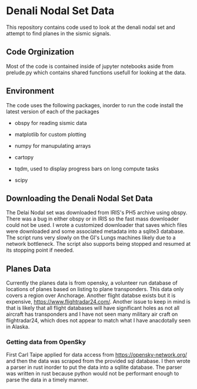 # Denali Nodal Set Data
This repository contains code used to look at the denali nodal set and attempt to find planes in the sismic signals.

## Code Orginization

Most of the code is contained inside of jupyter notebooks aside from prelude.py which contains shared functions usefull for looking at the data.

## Environment

The code uses the following packages, inorder to run the code install the latest version of each of the packages

- obspy for reading sismic data

- matplotlib for custom plotting

- numpy for manupulating arrays

- cartopy

- tqdm, used to display progress bars on long compute tasks

- scipy

## Downloading the Denali Nodal Set Data

The Delai Nodal set was downloaded from IRIS's PH5 archive using obspy. There was a bug in either obspy or in IRIS so the fast mass downloader could not be used. I wrote a customized downloader that saves which files were downloaded and some associated metadata into a sqlite3 database. The script runs very slowly on the GI's Lungs machines likely due to a network bottleneck. The script also supports being stopped and resumed at its stopping point if needed.


## Planes Data

Currently the planes data is from opensky, a volunteer run database of locations of planes based on listing to plane transponders. This data only covers a region over Anchorage. Another flight databse exists but it is expensive, <https://www.flightradar24.com/>. Another issue to keep in mind is that is likely that all flight databases will have significant holes as not all aircraft has transponders and I have not seen many military air craft on flightradar24, which does not appear to match what I have anacdotally seen in Alaska. 

### Getting data from OpenSky

First Carl Taipe applied for data access from <https://opensky-network.org/> and then the data was scraped from the provided sql database. I then wrote a parser in rust inorder to put the data into a sqllite database. The parser was written in rust because python would not be performant enough to parse the data in a timely manner. 
